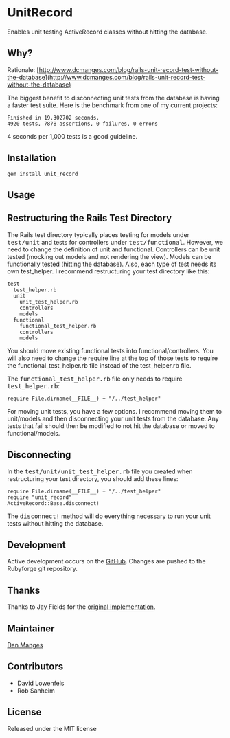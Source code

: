 UnitRecord
==========

Enables unit testing ActiveRecord classes without hitting the database.

Why?
----

Rationale: [http://www.dcmanges.com/blog/rails-unit-record-test-without-the-database](http://www.dcmanges.com/blog/rails-unit-record-test-without-the-database)

The biggest benefit to disconnecting unit tests from the database is having a faster test suite.  Here is the benchmark from one of my current projects:

    Finished in 19.302702 seconds.
    4920 tests, 7878 assertions, 0 failures, 0 errors
  
4 seconds per 1,000 tests is a good guideline.

Installation
------------

    gem install unit_record

Usage
-----

Restructuring the Rails Test Directory
--------------------------------------

The Rails test directory typically places testing for models under <tt>test/unit</tt> and tests for controllers under <tt>test/functional</tt>.  However, we need to change the definition of unit and functional.  Controllers can be unit tested (mocking out models and not rendering the view).  Models can be functionally tested (hitting the database).  Also, each type of test needs its own test\_helper.  I recommend restructuring your test directory like this:

    test
      test_helper.rb
      unit
        unit_test_helper.rb
        controllers
        models
      functional
        functional_test_helper.rb
        controllers
        models

You should move existing functional tests into functional/controllers.  You will also need to change the require line at the top of those tests to require the functional\_test\_helper.rb file instead of the test\_helper.rb file.

The <tt>functional_test_helper.rb</tt> file only needs to require <tt>test_helper.rb</tt>:

    require File.dirname(__FILE__) + "/../test_helper"

For moving unit tests, you have a few options.  I recommend moving them to unit/models and then disconnecting your unit tests from the database.  Any tests that fail should then be modified to not hit the database or moved to functional/models.

Disconnecting
-------------

In the <tt>test/unit/unit\_test\_helper.rb</tt> file you created when restructuring your test directory, you should add these lines:

    require File.dirname(__FILE__) + "/../test_helper"
    require "unit_record"
    ActiveRecord::Base.disconnect!
  
The <tt>disconnect!</tt> method will do everything necessary to run your unit tests without hitting the database.

Development
-----------

Active development occurs on the [GitHub](http://github.com/dan-manges/unit-record). Changes are pushed to the Rubyforge git repository.

Thanks
------
Thanks to Jay Fields for the [original implementation](http://blog.jayfields.com/2007/03/rails-activerecord-unit-testing-part-ii.html).

Maintainer
----------

[Dan Manges](http://www.dcmanges.com)

Contributors
------------

* David Lowenfels
* Rob Sanheim

License
-------
Released under the MIT license
